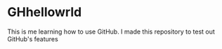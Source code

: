 # GHhellowrld
This is me learning how to use GitHub.
I made this repository to test out GitHub's features
